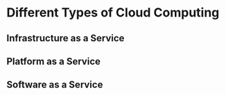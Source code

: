 # Different Types of Cloud Computing

## Infrastructure as a Service
## Platform as a Service
## Software as a Service
